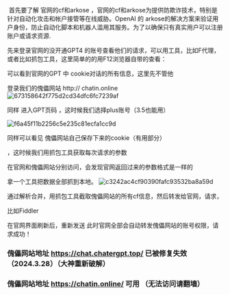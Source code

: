 ​
首先要了解 官网的cf和arkose ，官网的cf和arkose为提供防欺诈技术，特别是针对自动化攻击和帐户接管等在线威胁。OpenAI 的 arkose的解决方案来验证用户身份，防止自动化脚本和机器人滥用其服务。为了以确保只有真实用户可以注册账户或请求资源.

先来登录官网的没开通GPT4 的账号查看他们的请求，可以用工具，比如F代理，或者比如抓包工具，这里简单的的用F12浏览器自带的查看：



可以看到官网的GPT 中 cookie对话的所有信息，这里先不管他

登录我们的傀儡网站 http:// chatin.online
![673158642f775d2cd34dfc6fc7239af](https://github.com/AlphaCharry/chatGPT4.0-session/assets/38164385/d2acfc08-07ff-402b-86c9-47d91bc84912)

同样 进入GPT页码 ，这时候我们选择plus账号（3.5也能用）

![f6a45f11b2256c5e235c81ecfa1cc9d](https://github.com/AlphaCharry/chatGPT4.0-session/assets/38164385/1dc50510-1308-45d7-8ade-8d5e0ed3f65b)


同样可以看见 傀儡网站自己保存下来的cookie（有用部分）

，这时候我们用抓包工具获取每次请求的参数



在官网和傀儡网站分别访问，会发现官网返回过来的参数格式是一样的

拿一个工具把数据全部抓到本地。
![c3242ac4cf90390fafc93532ba8a59d](https://github.com/AlphaCharry/chatGPT4.0-session/assets/38164385/ef45fb6c-8af3-410f-9a65-e870b9fb0c1e)


通过解析合并，用抓包工具截取傀儡网站的所有cf信息，然后转发给官网，请求，

比如Fiddler 

在官网界面刷新后，重新发送 此时官网全部会自动转发傀儡网站的账号权限，请求成功！


### 傀儡网站地址 https://chat.chatergpt.top/ 已被修复失效（2024.3.28）（大神重新破解）
### 傀儡网站地址 https://chatin.online/ 可用 （无法访问请翻墙）
​
